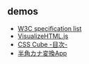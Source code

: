 ## demos
- [W3C specification list](http://kazumatojo.github.io/spec_list/)
- [VisualizeHTML.js](http://kazumatojo.github.io/visualizeHTML/)
- [CSS Cube -目次-](https://kazumatojo.github.io/CSS%20Cube/toc/)
- [半角カナ変換App](http://kazumatojo.github.io/HankanaApp/)
